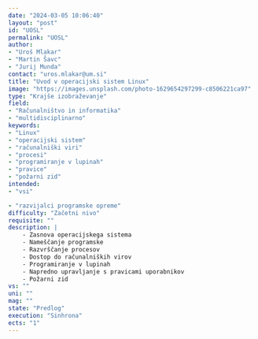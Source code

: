 ```yaml
---
date: "2024-03-05 10:06:40"
layout: "post"
id: "UOSL"
permalink: "UOSL"
author:
- "Uroš Mlakar"
- "Martin Šavc"
- "Jurij Munda"
contact: "uros.mlakar@um.si"
title: "Uvod v operacijski sistem Linux"
image: "https://images.unsplash.com/photo-1629654297299-c8506221ca97"
type: "Krajše izobraževanje"
field:
- "Računalništvo in informatika"
- "multidisciplinarno"
keywords:
- "Linux"
- "operacijski sistem"
- "računalniški viri"
- "procesi"
- "programiranje v lupinah"
- "pravice"
- "požarni zid"
intended:
- "vsi"

- "razvijalci programske opreme"
difficulty: "Začetni nivo"
requisite: ""
description: |
    - Zasnova operacijskega sistema
    - Nameščanje programske 
    - Razvrščanje procesov
    - Dostop do računalniških virov
    - Programiranje v lupinah
    - Napredno upravljanje s pravicami uporabnikov
    - Požarni zid
vs: ""
uni: ""
mag: ""
state: "Predlog"
execution: "Sinhrona"
ects: "1"
---
```

